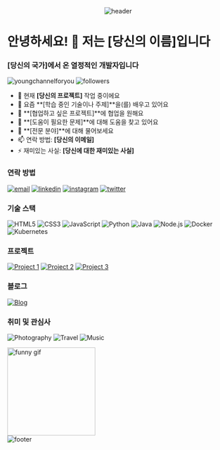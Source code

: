 <div align="center">
  <img src="https://capsule-render.vercel.app/api?type=waving&color=0:EEFF00,100:a82da8&height=200&section=header&text=Welcome%20to%20My%20GitHub!&fontSize=50&fontAlignY=40&animation=twinkling&desc=I'm%20[Your%20Name]&descAlignY=60" alt="header"/>
</div>

<h1 align="left">안녕하세요! 👋 저는 [당신의 이름]입니다</h1>
<h3 align="left">[당신의 국가]에서 온 열정적인 개발자입니다</h3>

<p align="left">
  <img src="https://komarev.com/ghpvc/?username=youngchannelforyou&label=Profile%20views&color=ff69b4&style=flat-square" alt="youngchannelforyou" />
  <img src="https://img.shields.io/github/followers/youngchannelforyou?label=Followers&style=social" alt="followers" />
</p>

- 🔭 현재 **[당신의 프로젝트]** 작업 중이에요
- 🌱 요즘 **[학습 중인 기술이나 주제]**을(를) 배우고 있어요
- 👯 **[협업하고 싶은 프로젝트]**에 협업을 원해요
- 🤔 **[도움이 필요한 문제]**에 대해 도움을 찾고 있어요
- 💬 **[전문 분야]**에 대해 물어보세요
- 📫 연락 방법: **[당신의 이메일]**
- ⚡ 재미있는 사실: **[당신에 대한 재미있는 사실]**

<h3 align="left">연락 방법</h3>
<p align="left">
  <a href="mailto:your.email@example.com"><img src="https://img.shields.io/badge/Email-D14836?style=for-the-badge&logo=gmail&logoColor=white" alt="email"/></a>
  <a href="https://linkedin.com/in/yourlinkedin"><img src="https://img.shields.io/badge/LinkedIn-0077B5?style=for-the-badge&logo=linkedin&logoColor=white" alt="linkedin"/></a>
  <a href="https://instagram.com/yourinstagram"><img src="https://img.shields.io/badge/Instagram-E4405F?style=for-the-badge&logo=instagram&logoColor=white" alt="instagram"/></a>
  <a href="https://twitter.com/yourtwitter"><img src="https://img.shields.io/badge/Twitter-1DA1F2?style=for-the-badge&logo=twitter&logoColor=white" alt="twitter"/></a>
</p>

<h3 align="left">기술 스택</h3>
<p align="left">
  <img src="https://img.shields.io/badge/HTML5-E34F26?style=for-the-badge&logo=html5&logoColor=white" alt="HTML5"/>
  <img src="https://img.shields.io/badge/CSS3-1572B6?style=for-the-badge&logo=css3&logoColor=white" alt="CSS3"/>
  <img src="https://img.shields.io/badge/JavaScript-F7DF1E?style=for-the-badge&logo=javascript&logoColor=black" alt="JavaScript"/>
  <img src="https://img.shields.io/badge/Python-3776AB?style=for-the-badge&logo=python&logoColor=white" alt="Python"/>
  <img src="https://img.shields.io/badge/Java-007396?style=for-the-badge&logo=java&logoColor=white" alt="Java"/>
  <img src="https://img.shields.io/badge/Node.js-339933?style=for-the-badge&logo=nodedotjs&logoColor=white" alt="Node.js"/>
  <img src="https://img.shields.io/badge/Docker-2496ED?style=for-the-badge&logo=docker&logoColor=white" alt="Docker"/>
  <img src="https://img.shields.io/badge/Kubernetes-326CE5?style=for-the-badge&logo=kubernetes&logoColor=white" alt="Kubernetes"/>
</p>

<h3 align="left">프로젝트</h3>
<p align="left">
  <a href="https://github.com/yourusername/yourproject1"><img src="https://img.shields.io/badge/Project%201-ff69b4?style=for-the-badge&logo=github&logoColor=white" alt="Project 1"/></a>
  <a href="https://github.com/yourusername/yourproject2"><img src="https://img.shields.io/badge/Project%202-ff69b4?style=for-the-badge&logo=github&logoColor=white" alt="Project 2"/></a>
  <a href="https://github.com/yourusername/yourproject3"><img src="https://img.shields.io/badge/Project%203-ff69b4?style=for-the-badge&logo=github&logoColor=white" alt="Project 3"/></a>
</p>

<h3 align="left">블로그</h3>
<p align="left">
  <a href="https://yourblog.com"><img src="https://img.shields.io/badge/Blog-1a1a1a?style=for-the-badge&logo=wordpress&logoColor=white" alt="Blog"/></a>
</p>

<h3 align="left">취미 및 관심사</h3>
<p align="left">
  <img src="https://img.shields.io/badge/Photography-007ACC?style=for-the-badge&logo=google%20photos&logoColor=white" alt="Photography"/>
  <img src="https://img.shields.io/badge/Travel-008000?style=for-the-badge&logo=googlemaps&logoColor=white" alt="Travel"/>
  <img src="https://img.shields.io/badge/Music-FF0000?style=for-the-badge&logo=youtubemusic&logoColor=white" alt="Music"/>
</p>

<div align="left">
  <img src="https://media.giphy.com/media/3o7TKsQ8UqEkS7gKEA/giphy.gif" alt="funny gif" width="200"/>
</div>

<div align="left">
  <img src="https://capsule-render.vercel.app/api?type=waving&color=0:a82da8,100:EEFF00&height=150&section=footer&text=Thank%20you%20for%20visiting!&fontSize=25&animation=twinkling&fontAlignY=70" alt="footer"/>
</div>
